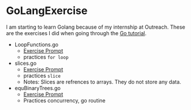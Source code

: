 # GoLangExercise
I am starting to learn Golang because of my internship at Outreach. These are the exercises I did when going through the [Go tutorial](https://tour.golang.org/list).

- LoopFunctions.go
    - [Exercise Prompt](https://tour.golang.org/flowcontrol/8)
    - practices `for loop`
- slices.go
     - [Exercise Prompt](https://tour.golang.org/moretypes/18)
     - practices `slice`
     - Notes: Slices are refrences to arrays. They do not store any data.
- equBinaryTrees.go
    - [Exercise Prompt](https://tour.golang.org/concurrency/7)
    - Practices concurrency, go routine